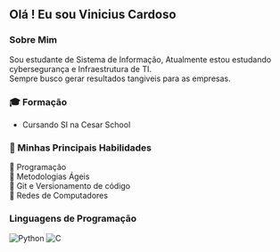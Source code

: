 ## Olá ! Eu sou Vinicius Cardoso

### Sobre Mim

Sou estudante de Sistema de Informação, Atualmente estou estudando cybersegurança e Infraestrutura de TI. \
Sempre busco gerar resultados tangiveis para as empresas. 

### :mortar_board: Formação 
- Cursando SI na Cesar School

### :file_folder: Minhas Principais Habilidades 
:small_orange_diamond: Programação \
:small_orange_diamond: Metodologias Ágeis \
:small_orange_diamond: Git e Versionamento de código \
:small_orange_diamond: Redes de Computadores 

### Linguagens de Programação
![Python](https://img.shields.io/badge/python-3670A0?style=for-the-badge&logo=python&logoColor=ffdd54) 
![C](https://img.shields.io/badge/c-%2300599C.svg?style=for-the-badge&logo=c&logoColor=white)
 
</div><br/>
